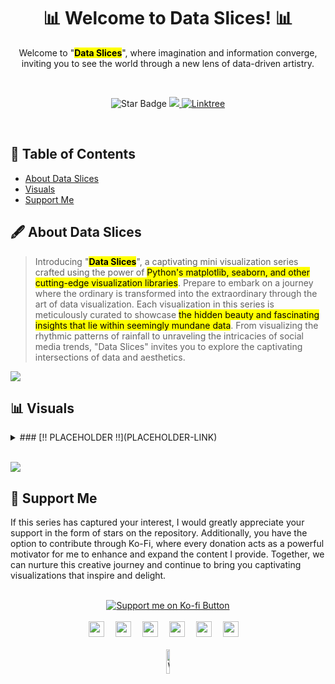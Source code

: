 <h1 align="center">📊 Welcome to Data Slices! 📊</h1>
<p align="center">Welcome to "<mark><b>Data Slices</b></mark>", where imagination and information converge, inviting you to see the world through a new lens of data-driven artistry.</p><br>
<p align="center">
  <img src="https://img.shields.io/static/v1?label=%F0%9F%8C%9F&message=If%20Useful&style=style=flat&color=BC4E99" alt="Star Badge"/>
  <a href="https://www.github.com/caesarmario">
    <img src="https://img.shields.io/github/followers/caesarmario?style=social&link=https://www.github.com/caesarmario" alt"GitHub"/>
  </a>
  <a href="https://linktr.ee/caesarmario_">
    <img src="https://img.shields.io/badge/Follow%20My%20Other%20Works-019875?style=flat&labelColor=019875&link=https:/linktr.ee/caesarmario_" alt="Linktree"/>
  </a>
</p>
<br>

## 📃 Table of Contents
  - [About Data Slices](#-about-data-slices)
  - [Visuals](#-visuals)
  - [Support Me](#-support-me)

## 🖋 About Data Slices
> Introducing "<mark><b>Data Slices</b></mark>", a captivating mini visualization series crafted using the power of <mark>Python's matplotlib, seaborn, and other cutting-edge visualization libraries</mark>. Prepare to embark on a journey where the ordinary is transformed into the extraordinary through the art of data visualization. Each visualization in this series is meticulously curated to showcase <mark>the hidden beauty and fascinating insights that lie within seemingly mundane data</mark>. From visualizing the rhythmic patterns of rainfall to unraveling the intricacies of social media trends, "Data Slices" invites you to explore the captivating intersections of data and aesthetics.

[![](https://img.shields.io/badge/back%20to%20top-%E2%86%A9-blue)](#-table-of-contents)
<br>

## 📊 Visuals
<details>
<summary>
### [!! PLACEHOLDER !!](PLACEHOLDER-LINK)
</summary>
<p align="center"><img src="PLACEHOLDER-IMG" width="70%">
</details><br>

[![](https://img.shields.io/badge/back%20to%20top-%E2%86%A9-blue)](#-table-of-contents)
<br>

## 🙌 Support Me
If this series has captured your interest, I would greatly appreciate your support in the form of stars on the repository. Additionally, you have the option to contribute through Ko-Fi, where every donation acts as a powerful motivator for me to enhance and expand the content I provide. Together, we can nurture this creative journey and continue to bring you captivating visualizations that inspire and delight.<br><br>
<p align="center">
  <a href='https://ko-fi.com/D1D3JU963' target='_blank'><img src='https://ko-fi.com/img/githubbutton_sm.svg' alt='Support me on Ko-fi Button'/></a>
  <br><br>
  <a style="position: relative;" href="https://www.kaggle.com/caesarmario"><img style="width: 25px;" src="https://i.imgur.com/XwFZTeo.png"></a>&emsp;
  <a style="position: relative;" href="https://public.tableau.com/app/profile/caesarmario"><img style="width: 25px;" src="https://i.imgur.com/w4kRNj8.png"></a>&emsp;
  <a style="position: relative;" href="https://github.com/caesarmario"><img style="width: 25px;" src="https://i.imgur.com/cVVyAPF.png"></a>&emsp;
  <a style="position: relative;" href="https://caesarmario.medium.com/"><img style="width: 25px;" src="https://i.imgur.com/JtJ3MlI.png"></a>&emsp;
  <a style="position: relative;" href="https://www.linkedin.com/in/caesarmario"><img style="width: 25px;" src="https://i.imgur.com/BUqaXWR.png"></a>&emsp;
  <a style="position: relative;" href="https://twitter.com/caesarmario_"><img style="width: 25px;" src="https://i.imgur.com/JJLPXQz.png"></a>&emsp;
  <br><br><img src="https://i.imgur.com/JMFOFL8.png" width=10% alt="WM">
</p>